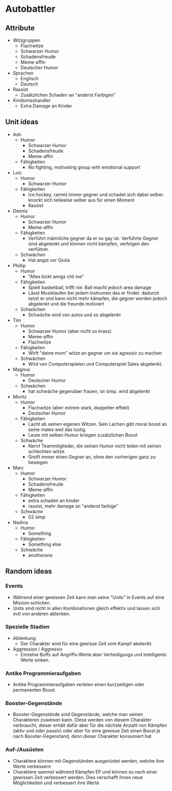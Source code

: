 # Autobattler

## Attribute

- Witzgruppen
    <!--tolle webseite: https://www.watson.ch/spass/lifestyle/991759181-diese-9-humor-typen-lachen-ab-jedem-sch-->
    - Flachwitze
    - Schwarzer Humor
    - Schadensfreude
    - Meme-affin
    - Deutscher Humor
- Sprachen
    - Englisch
    - Deutsch
- Rassist
    - Zusätzlichen Schaden an "anderst Farbigen"
- Kindsmisshandler
    - Extra Damage an Kinder


## Unit ideas

- Ash
    - Humor
        - Schwarzer Humor
        - Schadensfreude
        - Meme-affin
    - Fähigkeiten
        - No fighting, motivating group with emotional support
- Loic
    - Humor
        - Schwarzer Humor
    - Fähigkeiten
        - Ice hockey, rammt immer gegner und schadet sich dabei selber. knockt sich teilweise selber aus für einen
          Moment
        - Rassist
- Dennis
    - Humor
        - Schwarzer Humor
        - Meme-affin
    - Fähigkeiten
        - Verführt männliche gegner da er so gay ist. Verführte Gegner sind abgelenkt und können nicht kämpfen,
          verfolgen den verführer.
    - Schwächen
        - Hat angst vor Giulia
- Phillip
    - Humor
        - "Alles kickt amigs chli ine"
    - Fähigkeiten
        - Spielt basketball, trifft nie. Ball macht jedoch area damage
        - Lässt Musiklaufen bei jedem Instrumen das er findet. dadurch tanzt er und kann nicht mehr kämpfen, die gegner
          werden jedoch abgelenkt und die freunde motiviert
    - Schwächen
        - Schwäche wird von autos und so abgelenkt
- Tim
    - Humor
        - Schwarzer Humor (aber nicht so krass)
        - Meme-affin
        - Flachwitze
    - Fähigkeiten
        - Wirft "deine mom" witze an gegner um sie agressiv zu machen
    - Schwächen
        - Wird von Computerspielen und Computerspiel Sales abgelenkt.
- Magnus
    - Humor
        - Deutscher Humor
    - Schwächen
        - hat schwäche gegenüber frauen, ist simp. wird abgelenkt
- Moritz
    - Humor
        - Flachwitze (aber extrem stark, doppelter effekt)
        - Deutscher Humor
    - Fähigkeiten
        - Lacht ab seinen eigenen Witzen. Sein Lachen gibt moral boost an seine mates weil das lustig.
        - Leute mit selben Humor kriegen zusätzlichen Boost
    - Schwäche
        - Nervt Teammitglieder, die seinen Humor nicht teilen mit seinen schlechten witze.
        - Greift immer einen Gegner an, ohne den vorherigen ganz zu besiegen
- Marc
    - Humor
        - Schwarzer Humor
        - Schadensfreude
        - Meme-affin
    - Fähigkeiten
        - extra schaden an kinder
        - rassist, mehr damage an "anderst farbige"
    - Schwäche
        - 02 simp
- Nadina
    - Humor
        - Something
    -  Fähigkeiten
        - Something else
    - Schwäche
        - anotherone


## Random ideas

### Events
-  Während einer gewissen Zeit kann man seine "Units" in Events auf eine Mission schicken.
-   Units sind nicht in allen Kombinationen gleich effektiv und lassen sich evtl von anderen ablenken.

### Spezielle Stadien
- Ablenkung
    -  Der Charakter wird für eine gewisse Zeit vom Kampf abelenkt.
- Aggression / Aggressiv
    - Einzelne Buffs auf Angriffs-Werte aber Verteidigungs und Intelligents Werte sinken. 

### Antike Programmieraufgaben
- Antike Programmieraufgaben verleien einen kurzzeitigen oder permanenten Boost.

### Booster-Gegenstände
- Booster-Gegenstände sind Gegenstände, welche man seinen Charakteren zuweisen kann. Diese werden von diesem Charakter verbraucht, dieser erhält dafür aber für die nächste Anzahl von Kämpfen (aktiv und oder passiv) oder aber für eine gewisse Zeit einen Boost je nach Booster-Gegenstand, denn dieser Charakter konsumiert hat.

### Auf-/Ausüsten
- Charaktere können mit Gegenständen ausgerüstet werden, welche ihre Werte verbessern
- Charaktere sammel während Kämpfen EP und können so nach einer gewissen Zeit verbessert werden. Dies verschafft ihnen neue Möglichkeiten und verbessert ihre Werte